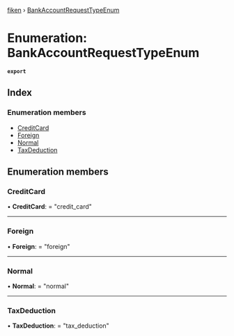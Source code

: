 [fiken](../README.md) › [BankAccountRequestTypeEnum](bankaccountrequesttypeenum.md)

# Enumeration: BankAccountRequestTypeEnum

**`export`** 

## Index

### Enumeration members

* [CreditCard](bankaccountrequesttypeenum.md#creditcard)
* [Foreign](bankaccountrequesttypeenum.md#foreign)
* [Normal](bankaccountrequesttypeenum.md#normal)
* [TaxDeduction](bankaccountrequesttypeenum.md#taxdeduction)

## Enumeration members

###  CreditCard

• **CreditCard**: = "credit_card"

___

###  Foreign

• **Foreign**: = "foreign"

___

###  Normal

• **Normal**: = "normal"

___

###  TaxDeduction

• **TaxDeduction**: = "tax_deduction"
